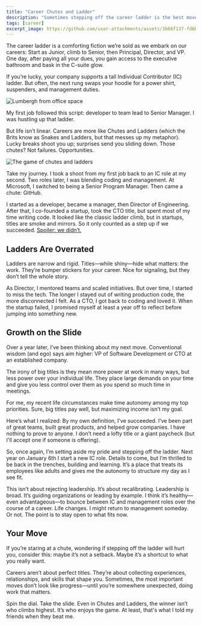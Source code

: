 ```yaml
---
title: "Career Chutes and Ladder"
description: "Sometimes stepping off the career ladder is the best move you can make."
tags: [career]
excerpt_image: https://github.com/user-attachments/assets/3b66f137-fd6b-4c3c-aedd-0c46701657fb
---
```


The career ladder is a comforting fiction we’re sold as we embark on our careers: Start as Junior, climb to Senior, then Principal, Director, and VP. One day, after paying all your dues, you gain access to the executive bathroom and bask in the C-suite glow.

If you’re lucky, your company supports a tall Individual Contributor (IC) ladder. But often, the next rung swaps your hoodie for a power shirt, suspenders, and management duties.

![Lumbergh from office space](https://github.com/user-attachments/assets/71945726-4bc8-494f-b076-22f0518f24d4 "Yeah, I'm going to need you to come in on Saturday")

My first job followed this script: developer to team lead to Senior Manager. I was hustling up that ladder.

But life isn’t linear. Careers are more like Chutes and Ladders (which the Brits know as Snakes and Ladders, but that messes up my metaphor). Lucky breaks shoot you up; surprises send you sliding down. Those chutes? Not failures. Opportunities.

![The game of chutes and ladders](https://github.com/user-attachments/assets/3b66f137-fd6b-4c3c-aedd-0c46701657fb)

Take my journey. I took a shoot from my first job back to an IC role at my second. Two roles later, I was blending coding and management. At Microsoft, I switched to being a Senior Program Manager. Then came a chute: GitHub.

I started as a developer, became a manager, then Director of Engineering. After that, I co-founded a startup, took the CTO title, but spent most of my time writing code. It looked like the classic ladder climb, but in startups, titles are smoke and mirrors. So it only counted as a step up if we succeeded. [Spoiler: we didn’t.](https://haacked.com/archive/2023/11/13/failure/)

## Ladders Are Overrated

Ladders are narrow and rigid. Titles—while shiny—hide what matters: the work. They’re bumper stickers for your career. Nice for signaling, but they don’t tell the whole story.

As Director, I mentored teams and scaled initiatives. But over time, I started to miss the tech. The longer I stayed out of writing production code, the more disconnected I felt. As a CTO, I got back to coding and loved it. When the startup failed, I promised myself at least a year off to reflect before jumping into something new.

## Growth on the Slide

Over a year later, I’ve been thinking about my next move. Conventional wisdom (and ego) says aim higher: VP of Software Development or CTO at an established company.

The irony of big titles is they mean more power at work in many ways, but less power over your individual life. They place large demands on your time and give you less control over them as you spend so much time in meetings.

For me, my recent life circumstances make time autonomy among my top priorities. Sure, big titles pay well, but maximizing income isn’t my goal.

Here’s what I realized: By my own definition, I’ve succeeded. I’ve been part of great teams, built great products, and helped grow companies. I have nothing to prove to anyone. I don’t need a lofty title or a giant paycheck (but I'll accept one if someone is offering).

So, once again, I’m setting aside my pride and stepping off the ladder. Next year on January 6th I start a new IC role. Details to come, but I’m thrilled to be back in the trenches, building and learning. It’s a place that treats its employees like adults and gives me the autonomy to structure my day as I see fit.

This isn’t about rejecting leadership. It’s about recalibrating. Leadership is broad. It’s guiding organizations or leading by example. I think it’s healthy—even advantageous—to bounce between IC and management roles over the course of a career. Life changes. I might return to management someday. Or not. The point is to stay open to what fits now.

## Your Move

If you’re staring at a chute, wondering if stepping off the ladder will hurt you, consider this: maybe it’s not a setback. Maybe it’s a shortcut to what you really want.

Careers aren’t about perfect titles. They’re about collecting experiences, relationships, and skills that shape you. Sometimes, the most important moves don’t look like progress—until you’re somewhere unexpected, doing work that matters.

Spin the dial. Take the slide. Even in Chutes and Ladders, the winner isn’t who climbs highest. It’s who enjoys the game. At least, that's what I told my friends when they beat me.
